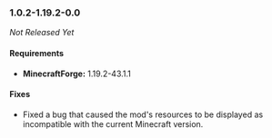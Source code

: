 ### 1.0.2-1.19.2-0.0

_Not Released Yet_

#### Requirements
- **MinecraftForge:** 1.19.2-43.1.1

#### Fixes

- Fixed a bug that caused the mod's resources to be displayed as incompatible
  with the current Minecraft version.